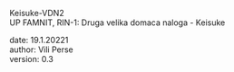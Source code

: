 Keisuke-VDN2 <br>
UP FAMNIT, RIN-1: Druga velika domaca naloga - Keisuke <br>

date: 19.1.20221 <br>
author: Vili Perse <br>
version: 0.3 <br>
